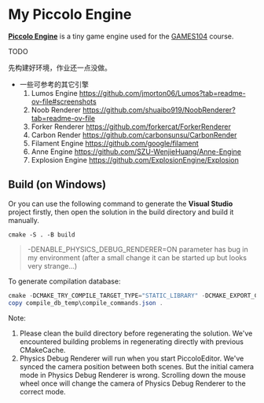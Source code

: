 # My Piccolo Engine

**[Piccolo Engine](https://github.com/BoomingTech/Piccolo)** is a tiny game engine used for the [GAMES104](https://games104.boomingtech.com) course.

TODO

先构建好环境，作业还一点没做。

- 一些可参考的其它引擎
  1. Lumos Engine https://github.com/jmorton06/Lumos?tab=readme-ov-file#screenshots
  2. Noob Renderer https://github.com/shuaibo919/NoobRenderer?tab=readme-ov-file
  3. Forker Renderer https://github.com/forkercat/ForkerRenderer
  4. Carbon Render https://github.com/carbonsunsu/CarbonRender
  5. Filament Engine https://github.com/google/filament
  7. Anne Engine https://github.com/SZU-WenjieHuang/Anne-Engine
  8. Explosion Engine https://github.com/ExplosionEngine/Explosion

## Build (on Windows)
Or you can use the following command to generate the **Visual Studio** project firstly, then open the solution in the build directory and build it manually.
```
cmake -S . -B build
```
> -DENABLE_PHYSICS_DEBUG_RENDERER=ON parameter has bug in my environment (after a small change it can be started up but looks very strange...)

To generate compilation database:
``` powershell
cmake -DCMAKE_TRY_COMPILE_TARGET_TYPE="STATIC_LIBRARY" -DCMAKE_EXPORT_COMPILE_COMMANDS=ON -S . -B compile_db_temp -G "Unix Makefiles"
copy compile_db_temp\compile_commands.json .
```

Note:
1. Please clean the build directory before regenerating the solution. We've encountered building problems in regenerating directly with previous CMakeCache.
2. Physics Debug Renderer will run when you start PiccoloEditor. We've synced the camera position between both scenes. But the initial camera mode in Physics Debug Renderer is wrong. Scrolling down the mouse wheel once will change the camera of Physics Debug Renderer to the correct mode.
